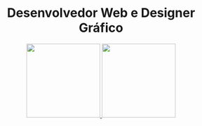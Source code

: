
<div align="center">
        <h1>Desenvolvedor Web e Designer Gráfico</h1>
      <a href="https://github.com/julianobelini">
      <img height="168em" src="https://github-readme-stats.vercel.app/api?username=julianobelini&show_icons=true&theme=dracula&include_all_commits=true&count_private=true"/>
      <img height="168em" src="https://github-readme-stats.vercel.app/api/top-langs/?username=julianobelini&layout=compact&langs_count=7&theme=dracula"/>
</div>
